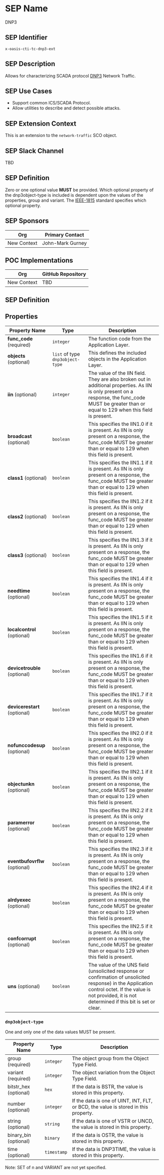 # SEP Name
DNP3

## SEP Identifier
`x-oasis-cti-tc-dnp3-ext`

## SEP Description
Allows for characterizing SCADA protocol [DNP3](https://en.wikipedia.org/wiki/DNP3) Network Traffic.

## SEP Use Cases
* Support common ICS/SCADA Protocol.
* Allow utilities to describe and detect possible attacks.

## SEP Extension Context
This is an extension to the `network-traffic` SCO object.

## SEP Slack Channel
TBD

## SEP Definition
Zero or one optional value **MUST** be provided. Which optional property of the dnp3object-type is included is dependent upon the values of the properties, group and variant. The [IEEE-1815](https://standards.ieee.org/findstds/standard/1815-2012.html) standard specifies which optional property.

## SEP Sponsors
Org | Primary Contact
--- | ---------------
New Context | John-Mark Gurney

## POC Implementations
Org | GitHub Repository
--- | -----------------
New Context | TBD

## SEP Definition

## Properties
| Property Name                 | Type                             | Description                                                                                                                                                                                                  |
| -------------                 | ----                             | -----------                                                                                                                                                                                                  |
| **func_code** (required)      | `integer`                        | The function code from the Application Layer.                                                                                                                                                                |
| **objects** (optional)        | `list` of type `dnp3object-type` | This defines the included objects in the Application Layer.                                                                                                                                                  |
| **iin** (optional)            | `integer`                        | The value of the IIN field.  They are also broken out in additional properties.  As IIN is only present on a response, the func_code MUST be greater than or equal to 129 when this field is present.        |
| **broadcast** (optional)      | `boolean`                        | This specifies the IIN1.0 if it is present.  As IIN is only present on a response, the func_code MUST be greater than or equal to 129 when this field is present.                                            |
| **class1** (optional)         | `boolean`                        | This specifies the IIN1.1 if it is present.  As IIN is only present on a response, the func_code MUST be greater than or equal to 129 when this field is present.                                            |
| **class2** (optional)         | `boolean`                        | This specifies the IIN1.2 if it is present.  As IIN is only present on a response, the func_code MUST be greater than or equal to 129 when this field is present.                                            |
| **class3** (optional)         | `boolean`                        | This specifies the IIN1.3 if it is present.  As IIN is only present on a response, the func_code MUST be greater than or equal to 129 when this field is present.                                            |
| **needtime** (optional)       | `boolean`                        | This specifies the IIN1.4 if it is present.  As IIN is only present on a response, the func_code MUST be greater than or equal to 129 when this field is present.                                            |
| **localcontrol** (optional)   | `boolean`                        | This specifies the IIN1.5 if it is present.  As IIN is only present on a response, the func_code MUST be greater than or equal to 129 when this field is present.                                            |
| **devicetrouble** (optional)  | `boolean`                        | This specifies the IIN1.6 if it is present.  As IIN is only present on a response, the func_code MUST be greater than or equal to 129 when this field is present.                                            |
| **devicerestart** (optional)  | `boolean`                        | This specifies the IIN1.7 if it is present.  As IIN is only present on a response, the func_code MUST be greater than or equal to 129 when this field is present.                                            |
| **nofunccodesup** (optional)  | `boolean`                        | This specifies the IIN2.0 if it is present.  As IIN is only present on a response, the func_code MUST be greater than or equal to 129 when this field is present.                                            |
| **objectunkn** (optional)     | `boolean`                        | This specifies the IIN2.1 if it is present.  As IIN is only present on a response, the func_code MUST be greater than or equal to 129 when this field is present.                                            |
| **paramerror** (optional)     | `boolean`                        | This specifies the IIN2.2 if it is present.  As IIN is only present on a response, the func_code MUST be greater than or equal to 129 when this field is present.                                            |
| **eventbufovrflw** (optional) | `boolean`                        | This specifies the IIN2.3 if it is present.  As IIN is only present on a response, the func_code MUST be greater than or equal to 129 when this field is present.                                            |
| **alrdyexec** (optional)      | `boolean`                        | This specifies the IIN2.4 if it is present.  As IIN is only present on a response, the func_code MUST be greater than or equal to 129 when this field is present.                                            |
| **confcorrupt** (optional)    | `boolean`                        | This specifies the IIN2.5 if it is present.  As IIN is only present on a response, the func_code MUST be greater than or equal to 129 when this field is present.                                            |
| **uns** (optional)            | `boolean`                        | The value of the UNS field (unsolicited response or confirmation of unsolicited response) in the Application control octet.  If the value is not provided, it is not determined if this bit is set or clear. |

### `dnp3object-type`
One and only one of the data values MUST be present.

| Property Name         | Type        | Description                                                                         |
| -------------         | ----        | -----------                                                                         |
| group (required)      | `integer`   | The object group from the Object Type Field.                                       |
| variant (required)     | `integer`   | The object variation from the Object Type Field.                          |
| bitstr_hex (optional) | `hex`       | If the data is BSTR, the value is stored in this property.                          |
| number (optional)     | `integer`   | If the data is one of UINT, INT, FLT, or BCD, the value is stored in this property. |
| string (optional)     | `string`    | If the data is one of VSTR or UNCD, the value is stored in this property.           |
| binary_bin (optional) | `binary`    | If the data is OSTR, the value is stored in this property.                          |
| time (optional)       | `timestamp` | If the data is DNP3TIME, the value is stored in this property.                      |

Note: SET of n and VARIANT are not yet specified.
